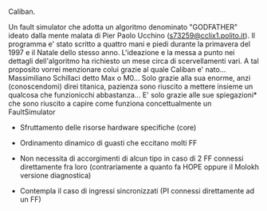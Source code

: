 Caliban.                                                                  
                                                                          
  Un fault simulator che adotta un algoritmo denominato "GODFATHER"       
ideato dalla mente malata di Pier Paolo Ucchino (s73259@cclix1.polito.it).
Il programma e' stato scritto a quattro mani e piedi durante la primavera 
del 1997 e il Natale dello stesso anno. L'ideazione e la messa a punto nei
dettagli dell'algoritmo ha richiesto un mese circa di scervellamenti vari.
A tal proposito vorrei menzionare colui grazie al quale Caliban e' nato...
Massimiliano Schillaci detto Max o M0... Solo grazie alla sua enorme, anzi
(conoscendomi) direi titanica, pazienza sono riuscito a mettere insieme un
qualcosa che funzionicchi abbastanza... E' solo grazie alle sue spiegazioni*
che sono riuscito a capire come funziona concettualmente un FaultSimulator

- Sfruttamento delle risorse hardware specifiche (core)

- Ordinamento dinamico di guasti che eccitano molti FF

- Non necessita di accorgimenti di alcun tipo in caso
  di 2 FF connessi direttamente fra loro (contrariamente
  a quanto fa HOPE oppure il Molokh versione diagnostica)

- Contempla il caso di ingressi sincronizzati (PI connessi
  direttamente ad un FF)
